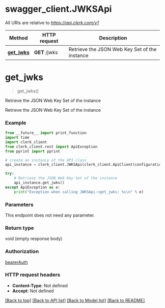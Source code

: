 # swagger_client.JWKSApi

All URIs are relative to *https://api.clerk.com/v1*

Method | HTTP request | Description
------------- | ------------- | -------------
[**get_jwks**](JWKSApi.md#get_jwks) | **GET** /jwks | Retrieve the JSON Web Key Set of the instance

# **get_jwks**
> get_jwks()

Retrieve the JSON Web Key Set of the instance

Retrieve the JSON Web Key Set of the instance

### Example

```python
from __future__ import print_function
import time
import clerk_client
from clerk_client.rest import ApiException
from pprint import pprint

# create an instance of the API class
api_instance = clerk_client.JWKSApi(clerk_client.ApiClient(configuration))

try:
    # Retrieve the JSON Web Key Set of the instance
    api_instance.get_jwks()
except ApiException as e:
    print("Exception when calling JWKSApi->get_jwks: %s\n" % e)
```

### Parameters
This endpoint does not need any parameter.

### Return type

void (empty response body)

### Authorization

[bearerAuth](../README.md#bearerAuth)

### HTTP request headers

 - **Content-Type**: Not defined
 - **Accept**: Not defined

[[Back to top]](#) [[Back to API list]](../README.md#documentation-for-api-endpoints) [[Back to Model list]](../README.md#documentation-for-models) [[Back to README]](../README.md)

